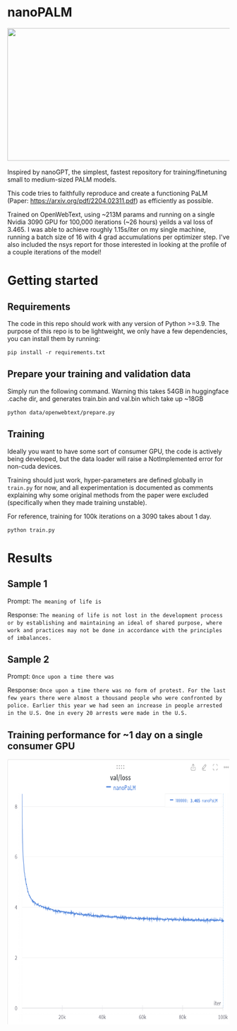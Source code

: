 # nanoPALM

<img src="https://blogger.googleusercontent.com/img/b/R29vZ2xl/AVvXsEgLXCWMlipdu0gFF6hsiJHbxg1zSaEkdDWfl-8RakQuW__8RPvlOS9KGIScNCytxT4jz9isnx0GLMwbS1G0Q4WdXzT42GszgfwIIAVX1H3J-43lVWWqcb--q9cPsxCsJFFz2dRfpKgEmLe-xfIyBqQuPq1BPYcK9CtAK1_xnhgvgAAx0GeZmODJxGNMYQ/s16000/image8.gif"  width=920, height=300>

Inspired by nanoGPT, the simplest, fastest repository for training/finetuning small to medium-sized PALM models. 

This code tries to faithfully reproduce and create a functioning PaLM (Paper: https://arxiv.org/pdf/2204.02311.pdf) as efficiently as possible. 

Trained on OpenWebText, using ~213M params and running on a single Nvidia 3090 GPU for 100,000 iterations (~26 hours) yeilds a val loss of 3.465. I was able to achieve roughly 1.15s/iter on my single machine, running a batch size of 16 with 4 grad accumulations per optimizer step. I've also included the nsys report for those interested in looking at the profile of a couple iterations of the model!

# Getting started

## Requirements

The code in this repo should work with any version of Python >=3.9. The purpose of this repo is to be lightweight, we only have a few dependencies, you can install them by running:

```
pip install -r requirements.txt
```

## Prepare your training and validation data 

Simply run the following command. Warning this takes 54GB in huggingface .cache dir, and generates train.bin and val.bin which take up ~18GB

```
python data/openwebtext/prepare.py
```

## Training

Ideally you want to have some sort of consumer GPU, the code is actively being developed, but the data loader will raise a NotImplemented error for non-cuda devices.

Training should just work, hyper-parameters are defined globally in `train.py` for now, and all experimentation is documented as comments explaining why some original methods from the paper were excluded (specifically when they made training unstable).

For reference, training for 100k iterations on a 3090 takes about 1 day.

```
python train.py
```

# Results

## Sample 1

Prompt: `The meaning of life is`

Response: `The meaning of life is not lost in the development process or by establishing and maintaining an ideal of shared purpose, where work and practices may not be done in accordance with the principles of imbalances.`

## Sample 2

Prompt: `Once upon a time there was`

Response: `Once upon a time there was no form of protest. For the last few years there were almost a thousand people who were confronted by police. Earlier this year we had seen an increase in people arrested in the U.S. One in every 20 arrests were made in the U.S.`

## Training performance for ~1 day on a single consumer GPU

<img src="./assets/palm_loss.png" width=675 height=600>
